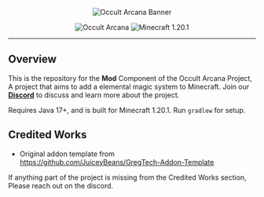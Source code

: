 <p align="center">
<img src="https://github.com/user-attachments/assets/315987be-bc42-4e26-9ea8-5371db14d4da" alt="Occult Arcana Banner"/>
</p>
<p align="center">
   <img src="https://img.shields.io/badge/Project-Occult_Arcana-purple?style=for-the-badge" alt="Occult Arcana"/>
  <img src="https://img.shields.io/badge/Minecraft-1.20.1-Green?style=for-the-badge" alt="Minecraft 1.20.1"/>
</p>

<hr>

## Overview
This is the repository for the **Mod** Component of the Occult Arcana Project, A project that aims to add a elemental magic system to Minecraft. Join our [**Discord**](https://discord.gg/tsycBJhJhV) to discuss and learn more about the project.

Requires Java 17+, and is built for Minecraft 1.20.1. Run ``gradlew`` for setup.

## Credited Works
- Original addon template from https://github.com/JuiceyBeans/GregTech-Addon-Template

If anything part of the project is missing from the Credited Works section, Please reach out on the discord.
